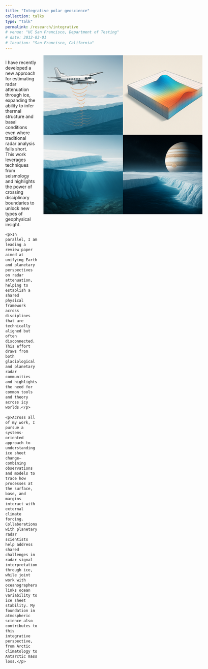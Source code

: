 ```yaml
---
title: "Integrative polar geoscience"
collection: talks
type: "Talk"
permalink: /research/integrative
# venue: "UC San Francisco, Department of Testing"
# date: 2012-03-01
# location: "San Francisco, California"
---
```

<div style="display: flex; align-items: flex-start; justify-content: space-between; margin-top: 1em;">

  <div style="flex: 1; padding-right: 20px;">
    <p>I have recently developed a new approach for estimating radar attenuation through ice, expanding the ability to infer thermal structure and basal conditions even where traditional radar analysis falls short. This work leverages techniques from seismology and highlights the power of crossing disciplinary boundaries to unlock new types of geophysical insight.</p>

    <p>In parallel, I am leading a review paper aimed at unifying Earth and planetary perspectives on radar attenuation, helping to establish a shared physical framework across disciplines that are technically aligned but often disconnected. This effort draws from both glaciological and planetary radar communities and highlights the need for common tools and theory across icy worlds.</p>

    <p>Across all of my work, I pursue a systems-oriented approach to understanding ice sheet change—combining observations and models to trace how processes at the surface, base, and margins interact with external climate forcing. Collaborations with planetary radar scientists help address shared challenges in radar signal interpretation through ice, while joint work with oceanographers links ocean variability to ice sheet stability. My foundation in atmospheric science also contributes to this integrative perspective, from Arctic climatology to Antarctic mass loss.</p>
  </div>

  <div style="flex-shrink: 0;">
    <img src="/images/integrative.png" alt="Polar Geoscience Icon" style="width: 500px; height: auto;">
  </div>

</div>



